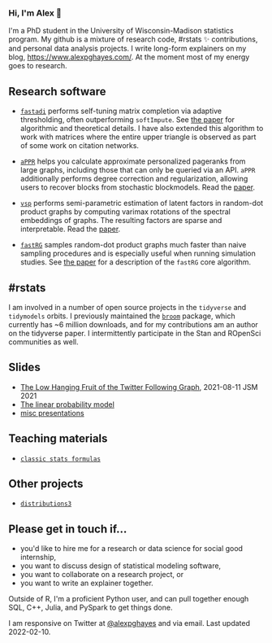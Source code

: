 ### Hi, I'm Alex 👋

I'm a PhD student in the University of Wisconsin-Madison statistics program. My github is a mixture of research code, #rstats ✨ contributions, and personal data analysis projects. I write long-form explainers on my blog, https://www.alexpghayes.com/. At the moment most of my energy goes to research.

## Research software 

- [`fastadi`](https://github.com/RoheLab/fastadi) performs self-tuning matrix completion via adaptive thresholding, often outperforming `softImpute`. See [the paper](https://www.tandfonline.com/doi/full/10.1080/10618600.2018.1518238) for algorithmic and theoretical details. I have also extended this algorithm to work with matrices where the entire upper triangle is observed as part of some work on citation networks.

- [`aPPR`](https://rohelab.github.io/aPPR/) helps you calculate approximate personalized pageranks from large graphs, including those that can only be queried via an API. `aPPR` additionally performs degree correction and regularization, allowing users to recover blocks from stochastic blockmodels. Read the [paper](https://arxiv.org/abs/1910.12937).

- [`vsp`](https://github.com/RoheLab/vsp) performs semi-parametric estimation of latent factors in random-dot product graphs by computing varimax rotations of the spectral embeddings of graphs. The resulting factors are sparse and interpretable. Read the [paper](https://arxiv.org/abs/2004.05387).

- [`fastRG`](https://rohelab.github.io/fastRG/) samples random-dot product graphs much faster than naive sampling procedures and is especially useful when running simulation studies. See [the paper](https://arxiv.org/abs/1703.02998) for a description of the `fastRG` core algorithm.


## #rstats

I am involved in a number of open source projects in the `tidyverse` and `tidymodels` orbits. I previously maintained the [`broom`](https://broom.tidymodels.org/) package, which currently has ~6 million downloads, and for my contributions am an author on the tidyverse paper. I intermittently participate in the Stan and ROpenSci communities as well.

## Slides

- [The Low Hanging Fruit of the Twitter Following Graph](https://github.com/alexpghayes/JSM2021), 2021-08-11 JSM 2021
- [The linear probability model](https://github.com/alexpghayes/linear-probability-model)
- [misc presentations](https://github.com/alexpghayes/workshops_presentations)

## Teaching materials

- [`classic stats formulas`](https://github.com/alexpghayes/classic-stats-formulas)

## Other projects

- [`distributions3`](https://github.com/alexpghayes/distributions3)

## Please get in touch if...

- you'd like to hire me for a research or data science for social good internship,
- you want to discuss design of statistical modeling software,
- you want to collaborate on a research project, or
- you want to write an explainer together.

Outside of R, I'm a proficient Python user, and can pull together enough SQL, C++, Julia, and PySpark to get things done.

I am responsive on Twitter at [@alexpghayes](https://twitter.com/alexpghayes) and via email. Last updated 2022-02-10.

